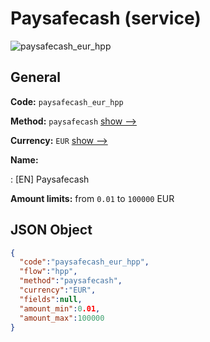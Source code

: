
# Paysafecash (service) 
![paysafecash_eur_hpp](https://static.openfintech.io/payment_methods/paysafecash_eur_hpp/logo.svg?w=400&c=v0.59.26#w200)  

## General 
 
**Code:** `paysafecash_eur_hpp` 
 
**Method:** `paysafecash` 
 [show -->](/payment-methods/paysafecash/) 
 
**Currency:** `EUR` [show -->](/currencies/EUR/) 
 
**Name:** 
 
:	[EN] Paysafecash 
 
**Amount limits:** from `0.01` to `100000` EUR 

## JSON Object 

```json
{
  "code":"paysafecash_eur_hpp",
  "flow":"hpp",
  "method":"paysafecash",
  "currency":"EUR",
  "fields":null,
  "amount_min":0.01,
  "amount_max":100000
}
```  
